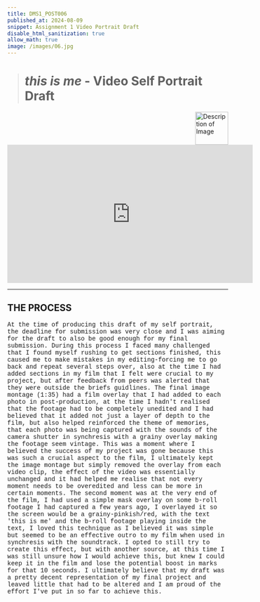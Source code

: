 ```yaml
---
title: DMS1_POST006
published_at: 2024-08-09
snippet: Assignment 1 Video Portrait Draft
disable_html_sanitization: true
allow_math: true
image: /images/06.jpg
---
```


># *this is me*  -  **Video Self Portrait Draft**

<img src="https://www.hardjewelry.com/cdn/shop/files/ezgif.com-gif-maker_3.gif?v=1649272041" alt="Description of Image" style="float:right; margin-left:20px; width:75px; height:auto;">

<iframe width="560" height="315" src="https://www.youtube.com/embed/G8z_Kd1fCxs?si=I-IUSDyiNomrwbCo" title="YouTube video player" frameborder="0" allow="accelerometer; autoplay; clipboard-write; encrypted-media; gyroscope; picture-in-picture; web-share" referrerpolicy="strict-origin-when-cross-origin" allowfullscreen></iframe>

<script type="module">

    console.log (`hello world! 🚀`)

    const iframe  = document.getElementById (`Assignment1_Draft`)
    iframe.width  = iframe.parentNode.scrollWidth
    iframe.height = iframe.width * 9 / 16

</script>
---

## **THE PROCESS**

<style>
  .custom-font {
    font-family: 'Courier New', Courier, monospace;
  }
</style>

<p class="custom-font">
At the time of producing this draft of my self portrait, the deadline for submission was very close and I was aiming for the draft to also be good enough for my final submission. During this process I faced many challenged that I found myself rushing to get sections finished, this caused me to make mistakes in my editing-forcing me to go back and repeat several steps over, also at the time I had added sections in my film that I felt were crucial to my project, but after feedback from peers was alerted that they were outside the briefs guidlines. The final image montage (1:35) had a film overlay that I had added to each photo in post-production, at the time I hadn't realised that the footage had to be completely unedited and I had believed that it added not just a layer of depth to the film, but also helped reinforced the theme of memories, that each photo was being captured with the sounds of the camera shutter in synchresis with a grainy overlay making the footage seem vintage. This was a moment where I believed the success of my project was gone because this was such a crucial aspect to the film, I ultimately kept the image montage but simply removed the overlay from each video clip, the effect of the video was essentially unchanged and it had helped me realise that not every moment needs to be overedited and less can be more in certain moments. The second moment was at the very end of the film, I had used a simple mask overlay on some b-roll footage I had captured a few years ago, I overlayed it so the screen would be a grainy-pinkish/red, with the text 'this is me' and the b-roll footage playing inside the text, I loved this technique as I believed it was simple but seemed to be an effective outro to my film when used in synchresis with the soundtrack. I opted to still try to create this effect, but with another source, at this time I was still unsure how I would achieve this, but knew I could keep it in the film and lose the potential boost in marks for that 10 seconds. I ultimately believe that my draft was a pretty decent representation of my final project and leaved little that had to be altered and I am proud of the effort I've put in so far to achieve this.
